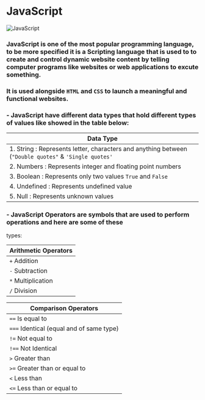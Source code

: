 # JavaScript

![JavaScript](https://res.cloudinary.com/teepublic/image/private/s--bZwGEjXl--/t_Preview/b_rgb:191919,c_limit,f_jpg,h_630,q_90,w_630/v1539274051/production/designs/3302114_0.jpg)

### JavaScript is one of the most popular programming language, to be more specified it is a Scripting language that is used to to create and control dynamic website content by telling computer programs like websites or web applications to excute something.

### It is used alongside `HTML` and `CSS` to launch a meaningful and functional websites.

### - JavaScript have different data types that hold different types of values like showed in the table below:



| Data Type        |
| -------------- |
| 1. String : Represents letter, characters and anything between (`"Double quotes"` & `'Single quotes'` | 
| 2. Numbers : Represents integer and floating point numbers    |
| 3. Boolean : Represents only two values `True` and `False`    |
| 4. Undefined : Represents undefined value|
| 5. Null : Represents unknown values      |


### - JavaScript Operators are symbols that are used to perform operations and here are some of these
 types:

|  Arithmetic Operators      |
| -------------- |
| `+` 	Addition | 
| `-`	Subtraction   |
| `*`	Multiplication   |
| `/`	Division|


| Comparison Operators      |
| -------------- |
| `==`	Is equal to | 
| `===`	Identical (equal and of same type)   |
| `!=`	Not equal to   |
| `!==`	Not Identical|
| `>`	Greater than   |
| `>=`	Greater than or equal to   |
| `<`	Less than|
| `<=`	Less than or equal to|